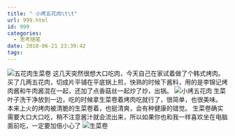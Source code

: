 ```yaml
---
title: " 小烤五花肉\t\t"
url: 999.html
id: 999
categories:
  - 思考随笔
date: 2010-06-21 23:39:42
tags:
---
```


![五花肉生菜卷](../../../images/2010/06/img_5061-1.jpg "五花肉生菜卷") 这几天突然很想大口吃肉，今天自己在家试着做了个韩式烤肉。 买了几两五花肉，切成片平铺在平底锅上煎，快熟的时候下酱料，用的是李锦记烤肉酱和牛肉酱混在一起，还加了点香菇丝一起炒了炒，出锅。 ![小烤五花肉](../../../images/2010/06/img_5057-1.jpg "小烤五花肉") 生菜叶子洗干净放到一边，吃的时候拿生菜卷着烤肉吃就行了，很简单，也很美味。 本来上火的烤肉被清脆的生菜卷着，也挺清爽，会有种健康的错觉。 生菜卷确实需要大口大口吃，稍不注意酱汁就会流出来，所以如果你也和我一样喜欢坐在电脑面前吃，一定要加倍小心了 ![生菜卷](../../../images/2010/06/img_5058-1.jpg "生菜卷")